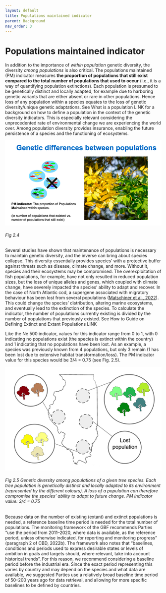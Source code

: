 ```yaml
---
layout: default
title: Populations maintained indicator
parent: Background
nav_order: 3
---
```


# Populations maintained indicator

In addition to the importance of *within population* genetic diversity, the diversity *among populations* is also critical. The populations maintained (PM) indicator measures **the proportion of populations that still exist compared to the total number of populations that used to occur** (i.e., it is a way of quantifying population extinctions). Each population is presumed to be genetically distinct and locally adapted, for example due to harboring genetic variants that are either absent or rare in other populations. Hence loss of any population within a species equates to the loss of genetic diversity/unique genetic adaptations. See What is a population LINK for a background on how to define a population in the context of the genetic diversity indicators. This is especially relevant considering the unprecedented rate of environmental change we are experiencing the world over. Among population diversity provides insurance, enabling the future persistence of a species and the functioning of ecosystems.


![](PMindicator_Fig1.png)
###### Fig 2.4


Several studies have shown that maintenance of populations is necessary to maintain genetic diversity, and the inverse can bring about species collapse. This diversity essentially provides species’ with a protective buffer against threats such as disease, climate change, and more. Without it, species and their ecosystems may be compromised. The overexploitation of fish populations, for example, have not only resulted in reduced population sizes, but the loss of unique alleles and genes, which coupled with climate change, have severely impacted the species’ ability to adapt and recover. In the case of North Atlantic cod, a supergene associated with migratory behaviour has been lost from several populations ([Matschiner et al., 2022](https://doi.org/10.1038/s41559-022-01661-x)). This could change the species’ distribution, altering marine ecosystems, and eventually lead to the extinction of the species.
To calculate the indicator, the number of populations currently existing is divided by the number of populations that previously existed. See How to Guide on Defining Extinct and Extant Populations LINK

Like the Ne 500 indicator, values for this indicator range from 0 to 1, with 0 indicating no populations exist (the species is extinct within the country) and 1 indicating that no populations have been lost. As an example, a species was previously known from 4 populations, but only 3 remain (1 has been lost due to extensive habitat transformation/loss). The PM indicator value for this species would be 3/4 = 0.75 (see Fig. 2.5).


![](PMindicator_Fig2.png)
###### Fig 2.5 Genetic diversity among populations of a given tree species. *Each tree population is genetically distinct and locally adapted to its environment (represented by the different colours). A loss of a population can therefore compromise the species’ ability to adapt to future change. PM indicator value: 3/4 = 0.75*


Because data on the number of existing (extant) and extinct populations is needed, a reference baseline time period is needed for the total number of populations. The monitoring framework of the GBF recommends Parties “use the period from 2011–2020, where data is available, as the reference period, unless otherwise indicated, for reporting and monitoring progress” (paragraph 2 of CBD, 2022b). The framework also notes that “baselines, conditions and periods used to express desirable states or levels of ambition in goals and targets should, where relevant, take into account historical trends”. For this reason, we recommend considering a baseline period before the industrial era. Since the exact period representing this varies by country and may depend on the species and what data are available, we suggested Parties use a relatively broad baseline time period of 50–200 years ago for data retrieval, and allowing for more specific baselines to be defined by countries.
